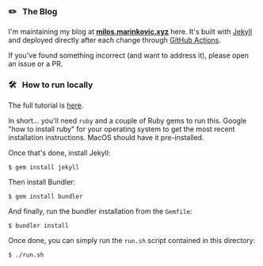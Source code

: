 ### ✏️ &nbsp; The Blog

I'm maintaining my blog at **[milos.marinkovic.xyz](https://milos.marinkovic.xyz)** here.
It's built with [Jekyll](https://jekyllrb.com) and deployed directly after each change through [GitHub Actions](https://github.com/milosmns/milosmns.github.io/actions).

If you've found something incorrect (and want to address it), please open an issue or a PR.

### 🛠️ &nbsp; How to run locally

The full tutorial is [here](https://milos.marinkovic.xyz/2022/12/10/Jekyll-blogs-are-still-relevant).

In short… you'll need `ruby` and a couple of Ruby gems to run this. Google "how to install ruby" for your operating system to get the most recent installation instructions. MacOS should have it pre-installed.

Once that's done, install Jekyll:

```console
$ gem install jekyll
```

Then install Bundler:

```console
$ gem install bundler
```

And finally, run the bundler installation from the `Gemfile`:

```console
$ bundler install
```

Once done, you can simply run the `run.sh` script contained in this directory:

```console
$ ./run.sh
```
